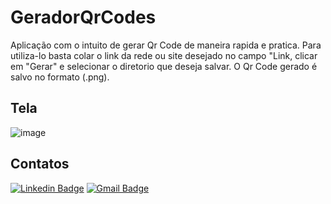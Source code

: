 # GeradorQrCodes
Aplicação com o intuito de gerar Qr Code de maneira rapida e pratica. Para utiliza-lo basta colar o link da rede ou site desejado no campo "Link, 
clicar em "Gerar" e selecionar o diretorio que deseja salvar. O Qr Code gerado é salvo no formato (.png).

## Tela
![image](https://github.com/EmmanuelMartins21/GeradorQrCodes/assets/72640449/14197d78-756f-43e4-9a7c-edf9ab6d4476)


## Contatos
[![Linkedin Badge](https://img.shields.io/badge/-LinkedIn-0072b1?style=for-the-badge&logo=Linkedin&logoColor=white)](https://www.linkedin.com/in/emmanuel-cosme-martins-bento-3963bb1b9/ 'Contato pelo LinkedIn')
[![Gmail Badge](https://img.shields.io/badge/-gmail-c14438?style=for-the-badge&logo=Gmail&logoColor=white)](mailto:emmanuelbento6@gmail.com 'Contato via Email')
